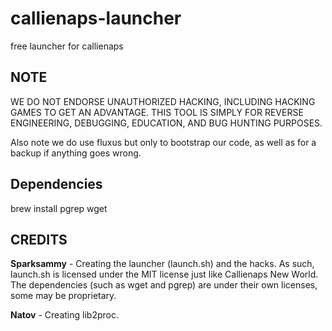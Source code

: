 # callienaps-launcher
free launcher for callienaps

## NOTE
WE DO NOT ENDORSE UNAUTHORIZED HACKING, INCLUDING HACKING GAMES TO GET AN ADVANTAGE. THIS TOOL IS SIMPLY FOR REVERSE ENGINEERING, DEBUGGING, EDUCATION, AND BUG HUNTING PURPOSES.

Also note we do use fluxus but only to bootstrap our code, as well as for a backup if anything goes wrong.

## Dependencies
brew install pgrep wget

## CREDITS
**Sparksammy** - Creating the launcher (launch.sh) and the hacks. As such, launch.sh is licensed under the MIT license just like Callienaps New World. The dependencies (such as wget and pgrep) are under their own licenses, some may be proprietary. 

**Natov** - Creating lib2proc.
